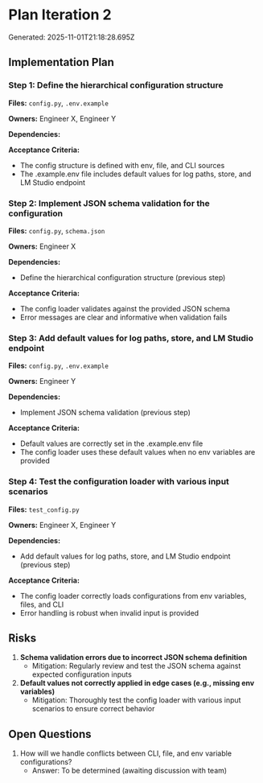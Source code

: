 # Plan Iteration 2

Generated: 2025-11-01T21:18:28.695Z

## Implementation Plan

### Step 1: Define the hierarchical configuration structure

**Files:** `config.py`, `.env.example`

**Owners:** Engineer X, Engineer Y

**Dependencies:**

**Acceptance Criteria:**
  - The config structure is defined with env, file, and CLI sources
  - The .example.env file includes default values for log paths, store, and LM Studio endpoint

### Step 2: Implement JSON schema validation for the configuration

**Files:** `config.py`, `schema.json`

**Owners:** Engineer X

**Dependencies:**
  - Define the hierarchical configuration structure (previous step)

**Acceptance Criteria:**
  - The config loader validates against the provided JSON schema
  - Error messages are clear and informative when validation fails

### Step 3: Add default values for log paths, store, and LM Studio endpoint

**Files:** `config.py`, `.env.example`

**Owners:** Engineer Y

**Dependencies:**
  - Implement JSON schema validation (previous step)

**Acceptance Criteria:**
  - Default values are correctly set in the .example.env file
  - The config loader uses these default values when no env variables are provided

### Step 4: Test the configuration loader with various input scenarios

**Files:** `test_config.py`

**Owners:** Engineer X, Engineer Y

**Dependencies:**
  - Add default values for log paths, store, and LM Studio endpoint (previous step)

**Acceptance Criteria:**
  - The config loader correctly loads configurations from env variables, files, and CLI
  - Error handling is robust when invalid input is provided

## Risks

1. **Schema validation errors due to incorrect JSON schema definition**
   - Mitigation: Regularly review and test the JSON schema against expected configuration inputs
2. **Default values not correctly applied in edge cases (e.g., missing env variables)**
   - Mitigation: Thoroughly test the config loader with various input scenarios to ensure correct behavior

## Open Questions

1. How will we handle conflicts between CLI, file, and env variable configurations?
   - Answer: To be determined (awaiting discussion with team)

